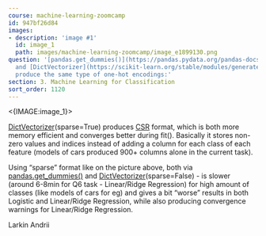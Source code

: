 ```yaml
---
course: machine-learning-zoomcamp
id: 947bf26d84
images:
- description: 'image #1'
  id: image_1
  path: images/machine-learning-zoomcamp/image_e1899130.png
question: '[pandas.get_dummies()](https://pandas.pydata.org/pandas-docs/stable/reference/api/pandas.get_dummies.html)
  and [DictVectorizer](https://scikit-learn.org/stable/modules/generated/sklearn.feature_extraction.DictVectorizer.html)(sparse=False)
  produce the same type of one-hot encodings:'
section: 3. Machine Learning for Classification
sort_order: 1120
---
```


<{IMAGE:image_1}>

[DictVectorizer](https://scikit-learn.org/stable/modules/generated/sklearn.feature_extraction.DictVectorizer.html)(sparse=True) produces [CSR](https://en.wikipedia.org/wiki/Sparse_matrix#Compressed_sparse_row_(CSR,_CRS_or_Yale_format)) format, which is both more memory efficient and converges better during fit(). Basically it stores non-zero values and indices instead of adding a column for each class of each feature (models of cars produced 900+ columns alone in the current task).

Using “sparse” format like on the picture above, both via [pandas.get_dummies()](https://pandas.pydata.org/pandas-docs/stable/reference/api/pandas.get_dummies.html) and [DictVectorizer](https://scikit-learn.org/stable/modules/generated/sklearn.feature_extraction.DictVectorizer.html)(sparse=False) - is slower (around 6-8min for Q6 task - Linear/Ridge Regression) for high amount of classes (like models of cars for eg) and gives a bit “worse” results in both Logistic and Linear/Ridge Regression, while also producing convergence warnings for Linear/Ridge Regression.

Larkin Andrii

